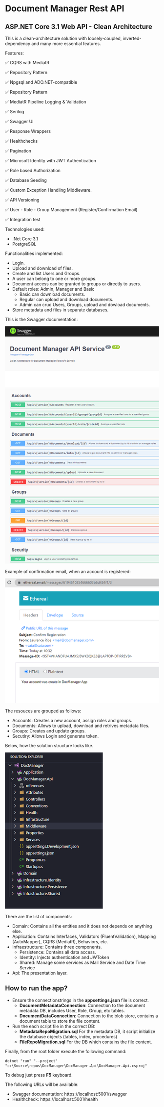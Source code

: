 # Document Manager Rest API
## ASP.NET Core 3.1 Web API - Clean Architecture 

This is a clean-architecture solution with loosely-coupled, inverted-dependency and many more essential features.

Features:

:white_check_mark: CQRS with MediatR

:white_check_mark: Repository Pattern

:white_check_mark: Npgsql and ADO.NET-compatible

:white_check_mark: Repository Pattern

:white_check_mark: MediatR Pipeline Logging & Validation

:white_check_mark: Serilog

:white_check_mark: Swagger UI

:white_check_mark: Response Wrappers

:white_check_mark: Healthchecks

:white_check_mark: Pagination

:white_check_mark: Microsoft Identity with JWT Authentication

:white_check_mark: Role based Authorization

:white_check_mark: Database Seeding

:white_check_mark: Custom Exception Handling Middleware.

:white_check_mark: API Versioning

:white_check_mark: User - Role - Group Management (Register/Confirmation Email)

:white_check_mark: Integration test

Technologies used:

* .Net Core 3.1
* PostgreSQL

Functionalities implemented:

* Login.
* Upload and download of files.
* Create and list Users and Groups.
* A user can belong to one or more groups.
* Document access can be granted to groups or directly to users.
* Default roles: Admin, Manager and Basic
    * Basic can download documents.
    * Regular can upload and download documents.
    * Admin can crud Users, Groups, upload and dowload documents.
* Store metadata and files in separate databases.


This is the Swagger documentation:

![Swagger](swagger.png)

Example of confirmation email, when an account is registered:

![ConfirmationEmail](confirmation_email.png)

The resouces are grouped as follows:

* Accounts: Creates a new account, assign roles and groups.
* Documents: Allows to upload, download and retrives metadata files.
* Groups: Creates and update groups.
* Secutiry: Allows Login and generate token.

Below, how the solution structure looks like.

![Project](solution_structure.png) 


There are the list of components:

* Domain: Contains all the entities and it does not depends on anything else.
* Application: Contains Interfaces, Validators (FluentValidation), Mapping (AutoMapper), CQRS (MediatR), Behaviors, etc.
* Infraestructure: Contains three components.
    * Persistence: Contains all data access.
    * Identity: Injects authentication and JWToken
    * Shared: Manage some services as Mail Service and Date Time Service
* Api: The presentation layer.

## How to run the app?
* Ensure the connectionstrings in the __appsettings.json__ file is correct.
    * __DocumentMetadataConnection__: Connection to the document metadata DB, includes User, Role, Group, etc tables.
    * __DocumentDataConnection__:  Connection to the blob store, contains a document table to store the file content.
* Run the each script file in the correct DB:
    * __MetadataRepoMigration.sql__ For the metadata DB, it script initialize the database objects (tables, index, procedures)
    * __FileRepoMigration.sql__ For the DB which contains the file content.

Finally, from the root folder execute the following command:

```
dotnet "run" "--project" "c:\Source\repos\DocManager\DocManager.Api\DocManager.Api.csproj" 
```

To debug just press __F5__ keyboard.

The following URLs will be available:

* Swagger documentation: https://localhost:5001/swagger
* Healthcheck: https://localhost:5001/health
